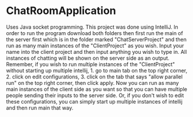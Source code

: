# ChatRoomApplication
Uses Java socket programming. This project was done using IntelliJ. In order to run the program download both folders then first run the main of the server first which is in the folder marked "ChatServerProject" and then run as many main instances of the "ClientProject" as you wish. Input your name into the client project and then input anything you wish to type in. All instances of chatting will be shown on the server side as an output. Remember, if you wish to run multiple instances of the "ClientProject" without starting up multiple intellij, 1. go to main tab on the top right corner, 2. click on edit configurations, 3. click on the tab that says "allow parallel run" on the top right corner, then click apply. Now you can run as many main instances of the client side as you want so that you can have multiple people sending their inputs to the server side. Or, if you don't wish to edit these configurations, you can simply start up multiple instances of intellij and then run main that way.
